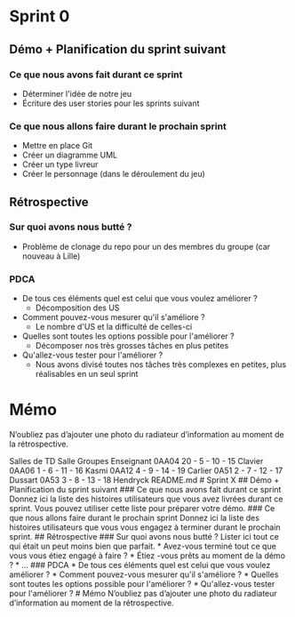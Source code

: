 # Sprint 0

## Démo + Planification du sprint suivant

### Ce que nous avons fait durant ce sprint
- Déterminer l'idée de notre jeu
- Écriture des user stories pour les sprints suivant

### Ce que nous allons faire durant le prochain sprint
- Mettre en place Git
- Créer un diagramme UML
- Créer un type livreur
- Créer le personnage (dans le déroulement du jeu)

## Rétrospective

### Sur quoi avons nous butté ?
- Problème de clonage du repo pour un des membres du groupe (car nouveau à Lille)

### PDCA
* De tous ces éléments quel est celui que vous voulez améliorer ?
    - Décomposition des US
* Comment pouvez-vous mesurer qu'il s'améliore ?
    - Le nombre d'US et la difficulté de celles-ci
* Quelles sont toutes les options possible pour l'améliorer ?
    - Décomposer nos très grosses tâches en plus petites
* Qu'allez-vous tester pour l'améliorer ?
    - Nous avons divisé toutes nos tâches très complexes en petites, plus réalisables en un seul sprint

# Mémo
N’oubliez pas d’ajouter une photo du radiateur d’information au moment de la rétrospective.

Salles de TD
Salle 	 Groupes 	Enseignant
0AA04 	20 - 5 - 10 - 15 	Clavier
0AA06 	1 - 6 - 11 - 16 	Kasmi
0AA12 	4 - 9 - 14 - 19 	Carlier
0A51 	2 - 7 - 12 - 17 	Dussart
0A53 	3 - 8 - 13 - 18 	Hendryck
README.md # Sprint X ## Démo + Planification du sprint suivant ### Ce que nous avons fait durant ce sprint Donnez ici la liste des histoires utilisateurs que vous avez livrées durant ce sprint. Vous pouvez utiliser cette liste pour préparer votre démo. ### Ce que nous allons faire durant le prochain sprint Donnez ici la liste des histoires utilisateurs que vous vous engagez à terminer durant le prochain sprint. ## Rétrospective ### Sur quoi avons nous butté ? Lister ici tout ce qui était un peut moins bien que parfait. * Avez-vous terminé tout ce que vous vous étiez engagé à faire ? * Étiez -vous prêts au moment de la démo ? * ... ### PDCA * De tous ces éléments quel est celui que vous voulez améliorer ? * Comment pouvez-vous mesurer qu'il s'améliore ? * Quelles sont toutes les options possible pour l'améliorer ? * Qu'allez-vous tester pour l'améliorer ? # Mémo N’oubliez pas d’ajouter une photo du radiateur d’information au moment de la rétrospective. 